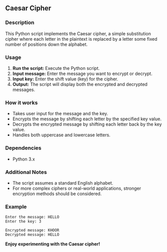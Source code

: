 ## Caesar Cipher

### Description
This Python script implements the Caesar cipher, a simple substitution cipher where each letter in the plaintext is replaced by a letter some fixed number of positions down the alphabet.

### Usage
1. **Run the script:** Execute the Python script.
2. **Input message:** Enter the message you want to encrypt or decrypt.
3. **Input key:** Enter the shift value (key) for the cipher.
4. **Output:** The script will display both the encrypted and decrypted messages.

### How it works
* Takes user input for the message and the key.
* Encrypts the message by shifting each letter by the specified key value.
* Decrypts the encrypted message by shifting each letter back by the key value.
* Handles both uppercase and lowercase letters.

### Dependencies
* Python 3.x

### Additional Notes
* The script assumes a standard English alphabet.
* For more complex ciphers or real-world applications, stronger encryption methods should be considered.

### Example
```
Enter the message: HELLO
Enter the key: 3

Encrypted message: KHOOR
Decrypted message: HELLO
```

**Enjoy experimenting with the Caesar cipher!**
